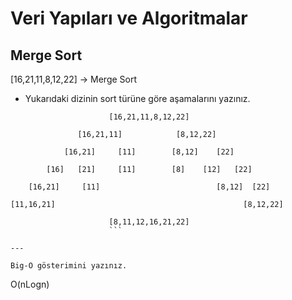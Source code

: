 # Veri Yapıları ve Algoritmalar

## Merge Sort

[16,21,11,8,12,22] -> Merge Sort

* Yukarıdaki dizinin sort türüne göre aşamalarını yazınız.
```
                      [16,21,11,8,12,22]

               [16,21,11]            [8,12,22]

            [16,21]     [11]        [8,12]    [22]

        [16]   [21]     [11]        [8]    [12]   [22]  

    [16,21]     [11]                          [8,12]  [22]

[11,16,21]                                          [8,12,22]

                      [8,11,12,16,21,22]
                      ```

---

Big-O gösterimini yazınız.

```
O(nLogn)
```
